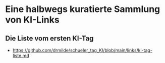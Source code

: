 # Eine halbwegs kuratierte Sammlung von KI-Links 


## Die Liste vom ersten KI-Tag

- https://github.com/drmilde/schueler_tag_KI/blob/main/links/ki-tag-liste.md
  




